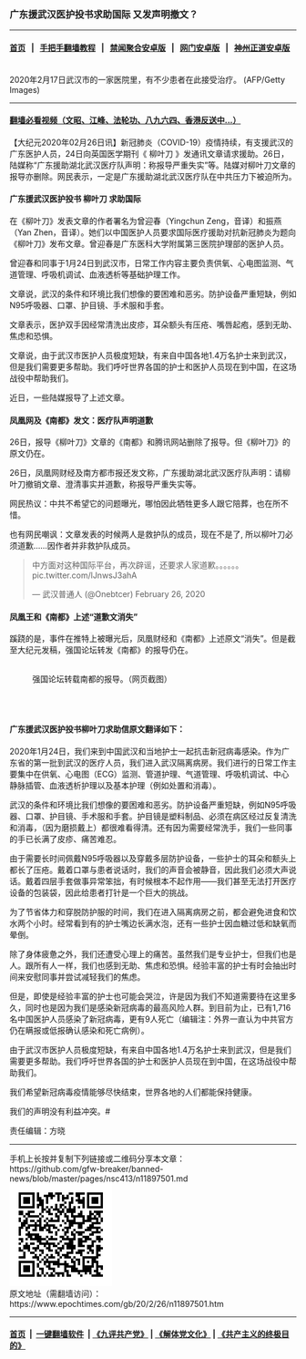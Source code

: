 ### 广东援武汉医护投书求助国际 又发声明撤文？
------------------------

#### [首页](https://github.com/gfw-breaker/banned-news/blob/master/README.md) &nbsp;&nbsp;|&nbsp;&nbsp; [手把手翻墙教程](https://github.com/gfw-breaker/guides/wiki) &nbsp;&nbsp;|&nbsp;&nbsp; [禁闻聚合安卓版](https://github.com/gfw-breaker/bn-android) &nbsp;&nbsp;|&nbsp;&nbsp; [网门安卓版](https://github.com/oGate2/oGate) &nbsp;&nbsp;|&nbsp;&nbsp; [神州正道安卓版](https://github.com/SzzdOgate/update) 



<div><img alt="" class="aligncenter wp-post-image" src="https://i.epochtimes.com/assets/uploads/2020/02/Screen-Shot-02-10-20-at-07.31-PM-1-600x400-1.jpg"/>
<div class="red16 caption">
 2020年2月17日武汉市的一家医院里，有不少患者在此接受治疗。 (AFP/Getty Images)
</div>
</div><hr/>

#### [翻墙必看视频（文昭、江峰、法轮功、八九六四、香港反送中...）](https://github.com/gfw-breaker/banned-news/blob/master/pages/link3.md)

<div><p>
 【大纪元2020年02月26日讯】新冠肺炎（COVID-19）疫情持续，有支援武汉的广东医护人员，24日向英国医学期刊《
 <ok href="https://www.epochtimes.com/gb/tag/%E6%9F%B3%E5%8F%B6%E5%88%80.html">
  柳叶刀
 </ok>
 》发通讯文章请求援助。26日，陆媒称“广东援助湖北武汉医疗队声明：称报导严重失实”等。陆媒对柳叶刀文章的报导亦删除。网民表示，一定是广东援助湖北武汉医疗队在中共压力下被迫所为。
</p>
<h4>
 广东援武汉医护投书
 <ok href="https://www.epochtimes.com/gb/tag/%E6%9F%B3%E5%8F%B6%E5%88%80.html">
  柳叶刀
 </ok>
 求助国际
</h4>
<p>
 在《柳叶刀》发表文章的作者署名为曾迎春（Yingchun Zeng，音译）和振燕（Yan Zhen，音译）。她们以中国医护人员要求国际医疗援助对抗新冠肺炎为题向《柳叶刀》发布文章。曾迎春是广东医科大学附属第三医院护理部的医护人员。
</p>
<p>
 曾迎春和同事于1月24日到武汉市，日常工作内容主要负责供氧、心电图监测、气道管理、呼吸机调试、血液透析等基础护理工作。
</p>
<p>
 文章说，武汉的条件和环境比我们想像的要困难和恶劣。防护设备严重短缺，例如N95呼吸器、口罩、护目镜、手术服和手套。
</p>
<p>
 文章表示，医护双手因经常清洗出皮疹，耳朵额头有压疮、嘴唇起疱，感到无助、焦虑和恐惧。
</p>
<p>
 文章说，由于武汉市医护人员极度短缺，有来自中国各地1.4万名护士来到武汉，但是我们需要更多帮助。我们呼吁世界各国的护士和医护人员现在到中国，在这场战役中帮助我们。
</p>
<p>
 近日，一些陆媒报导了上述文章。
</p>
<h4>
 凤凰网及《南都》发文：医疗队声明道歉
</h4>
<p>
 26日，报导《柳叶刀》文章的《南都》和腾讯网站删除了报导。但《柳叶刀》的原文仍在。
</p>
<p>
 26日，凤凰网财经及南方都市报还发文称，广东援助湖北武汉医疗队声明：请柳叶刀撤销文章、澄清事实并道歉，称报导严重失实等。
</p>
<p>
 网民热议：中共不希望它的问题曝光，哪怕因此牺牲更多人跟它陪葬，也在所不惜。
</p>
<p>
 也有网民嘲讽：文章发表的时候两人是救护队的成员，现在不是了, 所以柳叶刀必须道歉……因作者并非救护队成员。
</p>
<blockquote class="twitter-tweet">
 <p dir="ltr" lang="zh">
  中方面对这种国际平台，再次辟谣，还要求人家道歉。。。。。。
  <ok href="https://t.co/lJnwsJ3ahA">
   pic.twitter.com/lJnwsJ3ahA
  </ok>
 </p>
 <p>
  — 武汉普通人 (@Onebtcer)
  <ok href="https://twitter.com/Onebtcer/status/1232594656820482048?ref_src=twsrc%5Etfw">
   February 26, 2020
  </ok>
 </p>
</blockquote>
<p>
</p>
<h4>
 凤凰王和《南都》上述“道歉文消失”
</h4>
<p>
 蹊跷的是，事件在推特上被曝光后，凤凰财经和《南都》上述原文“消失”。但是截至大纪元发稿，强国论坛转发《南都》的报导仍在。
</p>
<figure class="wp-caption aligncenter" id="attachment_11897752" style="width: 687px">
 <img alt="" class="size-medium_vertical wp-image-11897752" src="http://i.epochtimes.com/assets/uploads/2020/02/Screen-Shot-2020-02-26-at-11.51.01-pm-687x400.png"/>
 <br/><figcaption class="wp-caption-text">
  强国论坛转载南都的报导。（网页截图）
 </figcaption><br/>
</figure><br/>
<h4>
 广东援武汉医护投书柳叶刀求助信原文翻译如下：
</h4>
<p>
 2020年1月24日，我们来到中国武汉和当地护士一起抗击新冠病毒感染。作为广东省的第一批到武汉的医疗人员，我们进入武汉隔离病房。我们进行的日常工作主要集中在供氧、心电图（ECG）监测、管道护理、气道管理、呼吸机调试、中心静脉插管、血液透析护理以及基本护理（例如处置和消毒）。
</p>
<p>
 武汉的条件和环境比我们想像的要困难和恶劣。防护设备严重短缺，例如N95呼吸器、口罩、护目镜、手术服和手套。护目镜是塑料制品、必须在病区经过反复清洗和消毒，（因为磨损戴上）都很难看得清。还有因为需要经常洗手，我们一些同事的手已长满了皮疹、痛苦难忍。
</p>
<p>
 由于需要长时间佩戴N95呼吸器以及穿戴多层防护设备，一些护士的耳朵和额头上都长了压疮。戴着口罩与患者说话时，我们的声音会被静音，因此我们必须大声说话。戴着四层手套做事异常笨拙，有时候根本不起作用——我们甚至无法打开医疗设备的包装袋，因此给患者打针是一个巨大的挑战。
</p>
<p>
 为了节省体力和穿脱防护服的时间，我们在进入隔离病房之前，都会避免进食和饮水两个小时。经常看到有的护士嘴边长满水泡，还有一些护士因血糖过低和缺氧而晕倒。
</p>
<p>
 除了身体疲惫之外，我们还遭受心理上的痛苦。虽然我们是专业护士，但我们也是人。跟所有人一样，我们也感到无助、焦虑和恐惧。经验丰富的护士有时会抽出时间来安慰同事并尝试减轻我们的焦虑。
</p>
<p>
 但是，即使是经验丰富的护士也可能会哭泣，许是因为我们不知道需要待在这里多久，同时也是因为我们是感染新冠病毒的最高风险人群。到目前为止，已有1,716名中国医护人员感染了新冠病毒，更有9人死亡（编辑注：外界一直认为中共官方仍在瞒报或低报确认感染和死亡病例）。
</p>
<p>
 由于武汉市医护人员极度短缺，有来自中国各地1.4万名护士来到武汉，但是我们需要更多帮助。我们呼吁世界各国的护士和医护人员现在到中国，在这场战役中帮助我们。
</p>
<p>
 我们希望新冠病毒疫情能够尽快结束，世界各地的人们都能保持健康。
</p>
<p>
 我们的声明没有利益冲突。#
</p>
<p>
 责任编辑：方晓
</p>
</div>
<hr/>
手机上长按并复制下列链接或二维码分享本文章：<br/>
https://github.com/gfw-breaker/banned-news/blob/master/pages/nsc413/n11897501.md <br/>
<a href='https://github.com/gfw-breaker/banned-news/blob/master/pages/nsc413/n11897501.md'><img src='https://github.com/gfw-breaker/banned-news/blob/master/pages/nsc413/n11897501.md.png'/></a> <br/>
原文地址（需翻墙访问）：https://www.epochtimes.com/gb/20/2/26/n11897501.htm


------------------------
#### [首页](https://github.com/gfw-breaker/banned-news/blob/master/README.md) &nbsp;|&nbsp; [一键翻墙软件](https://github.com/gfw-breaker/nogfw/blob/master/README.md) &nbsp;| [《九评共产党》](https://github.com/gfw-breaker/9ping.md/blob/master/README.md#九评之一评共产党是什么) | [《解体党文化》](https://github.com/gfw-breaker/jtdwh.md/blob/master/README.md) | [《共产主义的终极目的》](https://github.com/gfw-breaker/gczydzjmd.md/blob/master/README.md)


<img src='http://gfw-breaker.win/banned-news/pages/nsc413/n11897501.md' width='0px' height='0px'/>